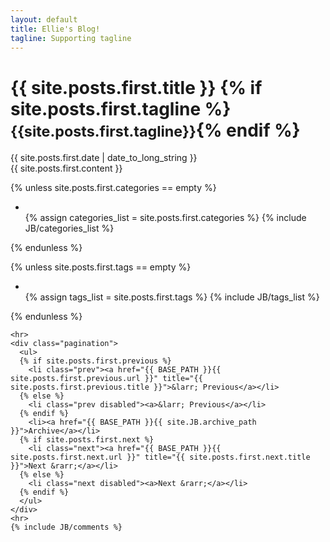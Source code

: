```yaml
---
layout: default
title: Ellie's Blog!
tagline: Supporting tagline
---
```

<!-- {% include JB/setup %} -->

<div class="page-header">
  <h1>{{ site.posts.first.title }} {% if site.posts.first.tagline %}<small>{{site.posts.first.tagline}}</small>{% endif %}</h1>
</div>

<div class="row-fluid post-full">
  <div class="span12">
    <div class="date">
      <span>{{ site.posts.first.date | date_to_long_string }}</span>
    </div>
    <div class="content">
      {{ site.posts.first.content }}
    </div>

  {% unless site.posts.first.categories == empty %}
    <ul class="tag_box inline">
      <li><i class="icon-folder-open"></i></li>
      {% assign categories_list = site.posts.first.categories %}
      {% include JB/categories_list %}
    </ul>
  {% endunless %}  

  {% unless site.posts.first.tags == empty %}
    <ul class="tag_box inline">
      <li><i class="icon-tags"></i></li>
      {% assign tags_list = site.posts.first.tags %}
      {% include JB/tags_list %}
    </ul>
  {% endunless %}  

    <hr>
    <div class="pagination">
      <ul>
      {% if site.posts.first.previous %}
        <li class="prev"><a href="{{ BASE_PATH }}{{ site.posts.first.previous.url }}" title="{{ site.posts.first.previous.title }}">&larr; Previous</a></li>
      {% else %}
        <li class="prev disabled"><a>&larr; Previous</a></li>
      {% endif %}
        <li><a href="{{ BASE_PATH }}{{ site.JB.archive_path }}">Archive</a></li>
      {% if site.posts.first.next %}
        <li class="next"><a href="{{ BASE_PATH }}{{ site.posts.first.next.url }}" title="{{ site.posts.first.next.title }}">Next &rarr;</a></li>
      {% else %}
        <li class="next disabled"><a>Next &rarr;</a></li>
      {% endif %}
      </ul>
    </div>
    <hr>
    {% include JB/comments %}
  </div>
</div>


